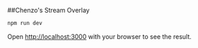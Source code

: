 ##Chenzo's Stream Overlay

```bash
npm run dev
```

Open [http://localhost:3000](http://localhost:3000) with your browser to see the result.
